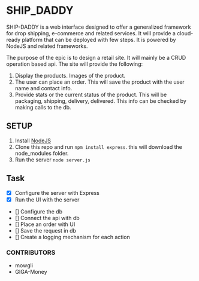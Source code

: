 # SHIP_DADDY

SHIP-DADDY is a web interface designed to offer a generalized framework for drop shipping, e-commerce and related services. It will provide a cloud-ready platform that can be deployed with few steps. It is powered by NodeJS and related frameworks.

The purpose of the epic is to design a retail site. It will mainly be a CRUD operation based api. The site will provide the following:

1. Display the products. Images of the product.
2. The user can place an order. This will save the product with the user name and contact info.
3. Provide stats or the current status of the product. This will be packaging, shipping, delivery, delivered. This info can be checked by making calls to the db.


## SETUP

1. Install [NodeJS](https://nodejs.org/)
2. Clone this repo and run `npm install express`. this will download the node_modules folder.
3. Run the server `node server.js`

## Task

- [x] Configure the server with Express 
- [x] Run the UI with the server 
- [] Configure the db 
- [] Connect the api with db 
- [] Place an order with UI 
- [] Save the request in db 
- [] Create a logging mechanism for each action


### CONTRIBUTORS

- mowgli
- GIGA-Money